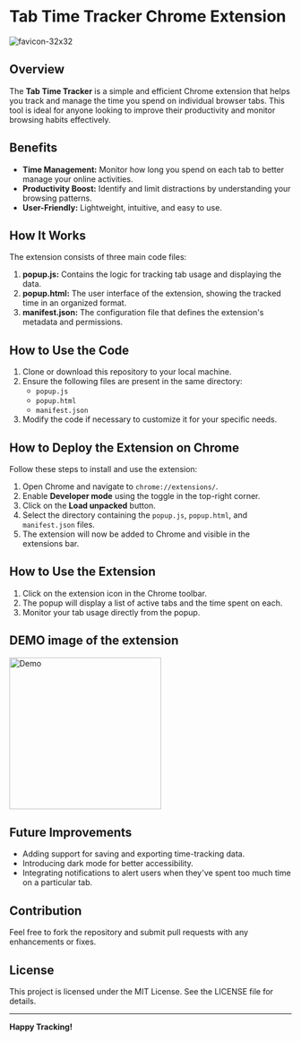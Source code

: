 # Tab Time Tracker Chrome Extension

![favicon-32x32](https://github.com/user-attachments/assets/924d6bf7-2963-4f2a-9a5f-25f18676a5bd)

## Overview
The **Tab Time Tracker** is a simple and efficient Chrome extension that helps you track and manage the time you spend on individual browser tabs. This tool is ideal for anyone looking to improve their productivity and monitor browsing habits effectively.

## Benefits
- **Time Management:** Monitor how long you spend on each tab to better manage your online activities.
- **Productivity Boost:** Identify and limit distractions by understanding your browsing patterns.
- **User-Friendly:** Lightweight, intuitive, and easy to use.

## How It Works
The extension consists of three main code files:
1. **popup.js:** Contains the logic for tracking tab usage and displaying the data.
2. **popup.html:** The user interface of the extension, showing the tracked time in an organized format.
3. **manifest.json:** The configuration file that defines the extension's metadata and permissions.

## How to Use the Code
1. Clone or download this repository to your local machine.
2. Ensure the following files are present in the same directory:
   - `popup.js`
   - `popup.html`
   - `manifest.json`
3. Modify the code if necessary to customize it for your specific needs.

## How to Deploy the Extension on Chrome
Follow these steps to install and use the extension:

1. Open Chrome and navigate to `chrome://extensions/`.
2. Enable **Developer mode** using the toggle in the top-right corner.
3. Click on the **Load unpacked** button.
4. Select the directory containing the `popup.js`, `popup.html`, and `manifest.json` files.
5. The extension will now be added to Chrome and visible in the extensions bar.

## How to Use the Extension
1. Click on the extension icon in the Chrome toolbar.
2. The popup will display a list of active tabs and the time spent on each.
3. Monitor your tab usage directly from the popup.

## DEMO image of the extension
<img width="271" alt="Demo" src="https://github.com/user-attachments/assets/e6d4269c-bbda-408a-a956-7e8586ac5b80" />

## Future Improvements
- Adding support for saving and exporting time-tracking data.
- Introducing dark mode for better accessibility.
- Integrating notifications to alert users when they've spent too much time on a particular tab.

## Contribution
Feel free to fork the repository and submit pull requests with any enhancements or fixes.

## License
This project is licensed under the MIT License. See the LICENSE file for details.

---

**Happy Tracking!**
